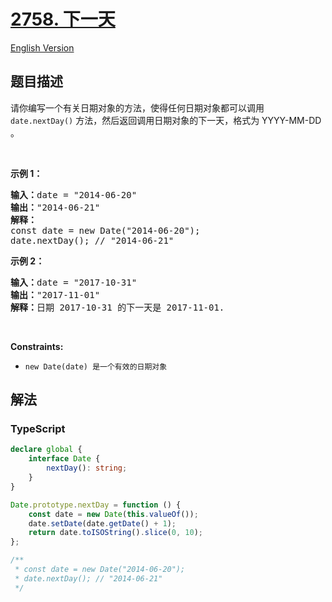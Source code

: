 # [2758. 下一天](https://leetcode.cn/problems/next-day)

[English Version](/solution/2700-2799/2758.Next%20Day/README_EN.md)

## 题目描述

<!-- 这里写题目描述 -->

<p>请你编写一个有关日期对象的方法，使得任何日期对象都可以调用 <code>date.nextDay()</code> 方法，然后返回调用日期对象的下一天，格式为 YYYY-MM-DD 。</p>

<p>&nbsp;</p>

<p><b>示例 1：</b></p>

<pre>
<b>输入：</b>date = "2014-06-20"
<b>输出：</b>"2014-06-21"
<b>解释：</b>
const date = new Date("2014-06-20");
date.nextDay(); // "2014-06-21"
</pre>

<p><strong class="example">示例 2：</strong></p>

<pre>
<b>输入：</b>date = "2017-10-31"
<strong>输出：</strong>"2017-11-01"
<b>解释：</b>日期 2017-10-31 的下一天是 2017-11-01.
</pre>

<p>&nbsp;</p>

<p><strong>Constraints:</strong></p>

<ul>
	<li><code>new Date(date) 是一个有效的日期对象</code></li>
</ul>

## 解法

<!-- 这里可写通用的实现逻辑 -->

<!-- tabs:start -->

### **TypeScript**

<!-- 这里可写当前语言的特殊实现逻辑 -->

```ts
declare global {
    interface Date {
        nextDay(): string;
    }
}

Date.prototype.nextDay = function () {
    const date = new Date(this.valueOf());
    date.setDate(date.getDate() + 1);
    return date.toISOString().slice(0, 10);
};

/**
 * const date = new Date("2014-06-20");
 * date.nextDay(); // "2014-06-21"
 */
```

<!-- tabs:end -->
